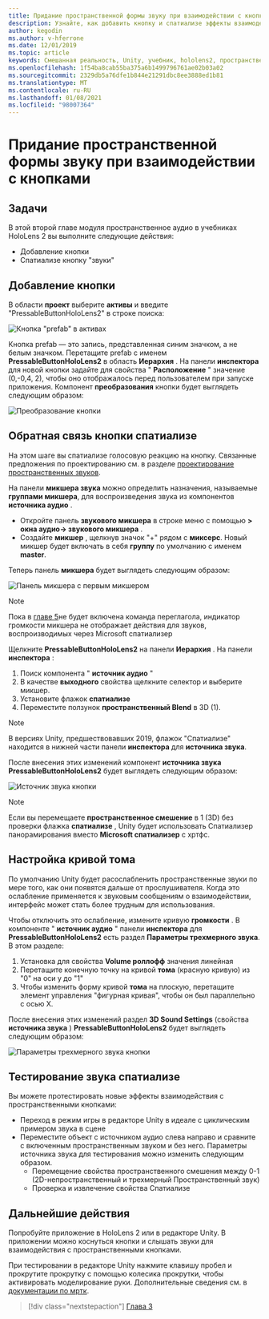 ```yaml
---
title: Придание пространственной формы звуку при взаимодействии с кнопками
description: Узнайте, как добавить кнопку и спатиализе эффекты взаимодействия кнопки в приложении смешанной реальности.
author: kegodin
ms.author: v-hferrone
ms.date: 12/01/2019
ms.topic: article
keywords: Смешанная реальность, Unity, учебник, hololens2, пространственный аудио, МРТК, набор средств для смешанной реальности, UWP, Windows 10, ХРТФ, функция передачи, связанная с HEAD, переглагол, Microsoft Спатиализер, Prefabs, кривая тома
ms.openlocfilehash: 1f54ba8cab55ba375a6b1499796761ae02b03a02
ms.sourcegitcommit: 2329db5a76dfe1b844e21291dbc8ee3888ed1b81
ms.translationtype: MT
ms.contentlocale: ru-RU
ms.lasthandoff: 01/08/2021
ms.locfileid: "98007364"
---
```

# <a name="spatializing-button-interaction-sounds"></a>Придание пространственной формы звуку при взаимодействии с кнопками

## <a name="objectives"></a>Задачи

В этой второй главе модуля пространственное аудио в учебниках HoloLens 2 вы выполните следующие действия:
* Добавление кнопки
* Спатиализе кнопку "звуки"

## <a name="add-a-button"></a>Добавление кнопки

В области **проект** выберите **активы** и введите "PressableButtonHoloLens2" в строке поиска:

![Кнопка "prefab" в активах](images/spatial-audio/button-prefab-in-assets.png)

Кнопка prefab — это запись, представленная синим значком, а не белым значком. Перетащите prefab с именем **PressableButtonHoloLens2** в область **Иерархия** . На панели **инспектора** для новой кнопки задайте для свойства " **Расположение** " значение (0,-0,4, 2), чтобы оно отображалось перед пользователем при запуске приложения. Компонент **преобразования** кнопки будет выглядеть следующим образом:

![Преобразование кнопки](images/spatial-audio/button-transform.png)

## <a name="spatialize-button-feedback"></a>Обратная связь кнопки спатиализе

На этом шаге вы спатиализе голосовую реакцию на кнопку. Связанные предложения по проектированию см. в разделе [проектирование пространственных звуков](../../../design/spatial-sound-design.md). 

На панели **микшера звука** можно определить назначения, называемые **группами микшера**, для воспроизведения звука из компонентов **источника аудио** . 
* Откройте панель **звукового микшера** в строке меню с помощью **> окна аудио-> звукового микшера** .
* Создайте **микшер** , щелкнув значок "+" рядом с **миксерс**. Новый микшер будет включать в себя **группу** по умолчанию с именем **master**.

Теперь панель **микшера** будет выглядеть следующим образом:

![Панель микшера с первым микшером](images/spatial-audio/mixer-panel-with-first-mixer.png)

> [!NOTE]
> Пока в [главе 5](unity-spatial-audio-ch5.md)не будет включена команда переглагола, индикатор громкости микшера не отображает действия для звуков, воспроизводимых через Microsoft спатиализер

Щелкните **PressableButtonHoloLens2** на панели **Иерархия** . На панели **инспектора** :
1. Поиск компонента " **источник аудио** "
2. В качестве **выходного** свойства щелкните селектор и выберите микшер.
3. Установите флажок **спатиализе**
4. Переместите ползунок **пространственный Blend** в 3D (1).

> [!NOTE]
> В версиях Unity, предшествовавших 2019, флажок "Спатиализе" находится в нижней части панели **инспектора** для **источника звука**.

После внесения этих изменений компонент **источника звука** **PressableButtonHoloLens2** будет выглядеть следующим образом:

![Источник звука кнопки](images/spatial-audio/button-audio-source.png)

> [!NOTE]
> Если вы перемещаете **пространственное смешение** в 1 (3D) без проверки флажка **спатиализе** , Unity будет использовать Спатиализер панорамирования вместо **Microsoft спатиализер** с хртфс.

## <a name="adjust-the-volume-curve"></a>Настройка кривой тома

По умолчанию Unity будет расослабленить пространственные звуки по мере того, как они появятся дальше от прослушивателя. Когда это ослабление применяется к звуковым сообщениям о взаимодействии, интерфейс может стать более трудным для использования.

Чтобы отключить это ослабление, измените кривую **громкости** . В компоненте " **источник аудио** " панели **инспектора** для **PressableButtonHoloLens2** есть раздел **Параметры трехмерного звука**. В этом разделе:
1. Установка для свойства **Volume роллофф** значения линейная
2. Перетащите конечную точку на кривой **тома** (красную кривую) из "0" на оси y до "1"
3. Чтобы изменить форму кривой **тома** на плоскую, перетащите элемент управления "фигурная кривая", чтобы он был параллельно с осью X.

После внесения этих изменений раздел **3D Sound Settings** (свойства **источника звука** ) **PressableButtonHoloLens2** будет выглядеть следующим образом:

![Параметры трехмерного звука кнопки](images/spatial-audio/button-3d-sound-settings.png)

## <a name="testing-the-spatialize-audio"></a>Тестирование звука спатиализе

Вы можете протестировать новые эффекты взаимодействия с пространственными кнопками:

* Переход в режим игры в редакторе Unity в идеале с циклическим примером звука в сцене
* Переместите объект с источником аудио слева направо и сравните с включенным пространственным звуком и без него. Параметры источника звука для тестирования можно изменить следующим образом.
    * Перемещение свойства пространственного смешения между 0-1 (2D-непространственный и трехмерный Пространственный звук)
    * Проверка и извлечение свойства Спатиализе

## <a name="next-steps"></a>Дальнейшие действия

Попробуйте приложение в HoloLens 2 или в редакторе Unity. В приложении можно коснуться кнопки и слышать звуки для взаимодействия с пространственными кнопками.

При тестировании в редакторе Unity нажмите клавишу пробел и прокрутите прокрутку с помощью колесика прокрутки, чтобы активировать моделирование руки. Дополнительные сведения см. в [документации по мртк](https://microsoft.github.io/MixedRealityToolkit-Unity/Documentation/GettingStartedWithTheMRTK.html#using-the-in-editor-hand-input-simulation-to-test-a-scene).

> [!div class="nextstepaction"]
> [Глава 3](unity-spatial-audio-ch3.md)

